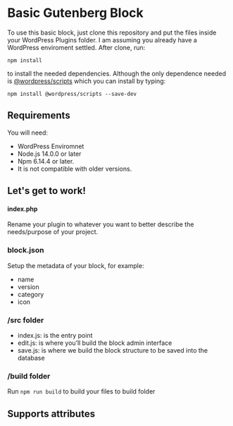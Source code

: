 # Basic Gutenberg Block

To use this basic block, just clone this repository and put the files inside your WordPress Plugins folder. I am assuming you already have a WordPress enviroment settled. After clone, run:

` npm install ` 

to install the needed dependencies. Although the only dependence needed is [@wordpress/scripts](https://www.npmjs.com/package/@wordpress/scripts) which you can install by typing:

`npm install @wordpress/scripts --save-dev`

## Requirements

You will need:

- WordPress Enviromnet
- Node.js 14.0.0 or later
- Npm 6.14.4 or later. 
- It is not compatible with older versions.

## Let's get to work!

#### index.php

Rename your plugin to whatever you want to better describe the needs/purpose of your project.

### block.json

Setup the metadata of your block, for example:
 - name
 - version
 - category
 - icon

### /src folder

 - index.js: is the entry point
 - edit.js: is where you’ll build the block admin interface
 - save.js: is where we build the block structure to be saved into the database

### /build folder

Run `npm run build` to build your files to build folder

## Supports attributes